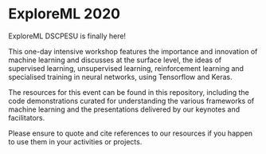 # ExploreML 2020

ExploreML DSCPESU is finally here!

This one-day intensive workshop features the importance and innovation of machine learning and discusses at the surface level, the ideas of supervised learning, unsupervised learning, reinforcement learning and specialised training in neural networks, using Tensorflow and Keras.

The resources for this event can be found in this repository, including the code demonstrations curated for understanding the various frameworks of machine learning and the presentations delivered by our keynotes and facilitators.

Please ensure to quote and cite references to our resources if you happen to use them in your activities or projects.
